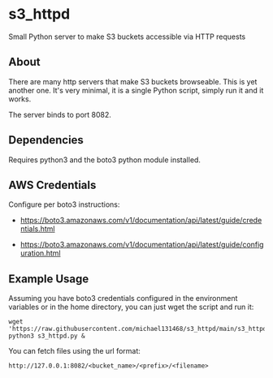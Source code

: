 # s3_httpd

Small Python server to make S3 buckets accessible via HTTP requests

## About

There are many http servers that make S3 buckets browseable. This is yet another
one. It's very minimal, it is a single Python script, simply run it and it works.

The server binds to port 8082.

## Dependencies

Requires python3 and the boto3 python module installed.

## AWS Credentials

Configure per boto3 instructions: 

- https://boto3.amazonaws.com/v1/documentation/api/latest/guide/credentials.html

- https://boto3.amazonaws.com/v1/documentation/api/latest/guide/configuration.html

## Example Usage

Assuming you have boto3 credentials configured in the environment variables or in the
home directory, you can just wget the script and run it:

```
wget 'https://raw.githubusercontent.com/michael131468/s3_httpd/main/s3_httpd.py'
python3 s3_httpd.py &
```

You can fetch files using the url format:

```
http://127.0.0.1:8082/<bucket_name>/<prefix>/<filename>
```
